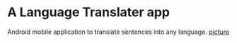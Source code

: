 # A Language Translater app
 Android mobile application to translate sentences into any language.
[picture](app/src/main/res/drawable/translatorImg.png)
